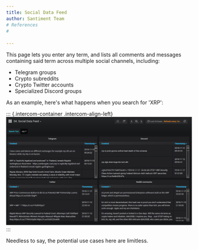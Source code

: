 ```yaml
---
title: Social Data Feed
author: Santiment Team
# References
#

---
```


This page lets you enter any term, and lists all comments and messages
containing said term across multiple social channels, including:

-   Telegram groups
-   Crypto subreddits
-   Crypto Twitter accounts
-   Specialized Discord groups

As an example, here's what happens when you search for 'XRP':

::: {.intercom-container .intercom-align-left}
![](137324904ea3062821e5278a1532d844fcce37d9.png)
:::

Needless to say, the potential use cases here are limitless.
